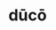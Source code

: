 ---
title: dūcō
meaning: to lead
ch: [seven, ten, mt, mt5thru7, f1, f, ss, ss4, 7r, nineteen, 24rv]
pos: verb
inf: dūcere
secondppstem: dūc
infend: ere
thirdpp: dūxī
fourthpp: ductus
conjugation: third
derivatives: productive, conducive, conductor, induce
laudio: ../assets/audio/duco-laudio.mp3
six: y
---